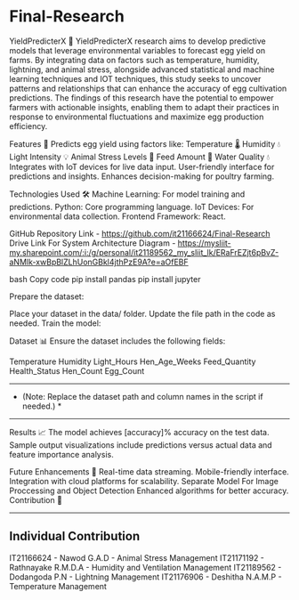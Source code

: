# Final-Research
YieldPredicterX 🐔
YieldPredicterX research aims to develop predictive models that leverage environmental variables to forecast egg yield on farms. By integrating data on factors such as temperature, humidity, lightning, and animal stress, alongside advanced statistical and machine learning techniques and IOT techniques, this study seeks to uncover patterns and relationships that can enhance the accuracy of egg cultivation predictions. The findings of this research have the potential to empower farmers with actionable insights, enabling them to adapt their practices in response to environmental fluctuations and maximize egg production efficiency.

Features 🚀
Predicts egg yield using factors like:
Temperature 🌡️
Humidity 💧
Light Intensity 💡
Animal Stress Levels 🧪
Feed Amount 🍗
Water Quality 💧
Integrates with IoT devices for live data input.
User-friendly interface for predictions and insights.
Enhances decision-making for poultry farming.

Technologies Used 🛠️
Machine Learning: For model training and predictions.
Python: Core programming language.
IoT Devices: For environmental data collection.
Frontend Framework: React.

GitHub Repository Link - https://github.com/it21166624/Final-Research
Drive Link For System Architecture Diagram - https://mysliit-my.sharepoint.com/:i:/g/personal/it21189562_my_sliit_lk/ERaFrEZjt6pBvZ-aNMlk-xwBpBlZLhUonGBkl4jthPzE9A?e=aOfEBF

bash
Copy code
pip install pandas
pip install jupyter

Prepare the dataset:

Place your dataset in the data/ folder.
Update the file path in the code as needed.
Train the model:

Dataset 📊
Ensure the dataset includes the following fields:

Temperature
Humidity
Light_Hours
Hen_Age_Weeks
Feed_Quantity
Health_Status
Hen_Count
Egg_Count 

--------------------------------------------------------------------------------
* (Note: Replace the dataset path and column names in the script if needed.) *
--------------------------------------------------------------------------------

Results 📈
The model achieves [accuracy]% accuracy on the test data. Sample output visualizations include predictions versus actual data and feature importance analysis.

Future Enhancements 🔮
Real-time data streaming.
Mobile-friendly interface.
Integration with cloud platforms for scalability.
Separate Model For Image Proccessing and Object Detection
Enhanced algorithms for better accuracy.
Contribution 🤝

--------------------------
Individual Contribution
--------------------------

IT21166624 - Nawod G.A.D - Animal Stress Management
IT21171192 - Rathnayake R.M.D.A - Humidity and Ventilation Management
IT21189562 - Dodangoda P.N - Lightning Management
IT21176906 - Deshitha N.A.M.P - Temperature Management

